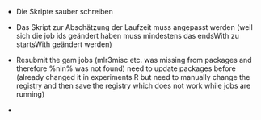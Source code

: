* Die Skripte sauber schreiben
* Das Skript zur Abschätzung der Laufzeit muss angepasst werden (weil sich die job ids geändert haben muss 
  mindestens das endsWith zu startsWith geändert werden)

* Resubmit the gam jobs (mlr3misc etc. was missing from packages and therefore %nin% was not found) need to update packages before (already changed it in experiments.R but need to manually change the registry and then save the registry which does not work while jobs are running)
* 